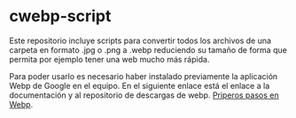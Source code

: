 # cwebp-script
Este repositorio incluye scripts para convertir todos los archivos de una carpeta en formato .jpg o .png a .webp reduciendo su tamaño de forma que permita por ejemplo tener una web mucho más rápida.

Para poder usarlo es necesario haber instalado previamente la aplicación Webp de Google en el equipo. En el siguiente enlace está el enlace a la documentación y al repositorio de descargas de webp.
[Priperos pasos en Webp](https://developers.google.com/speed/webp/docs/using?hl=es-419). 
